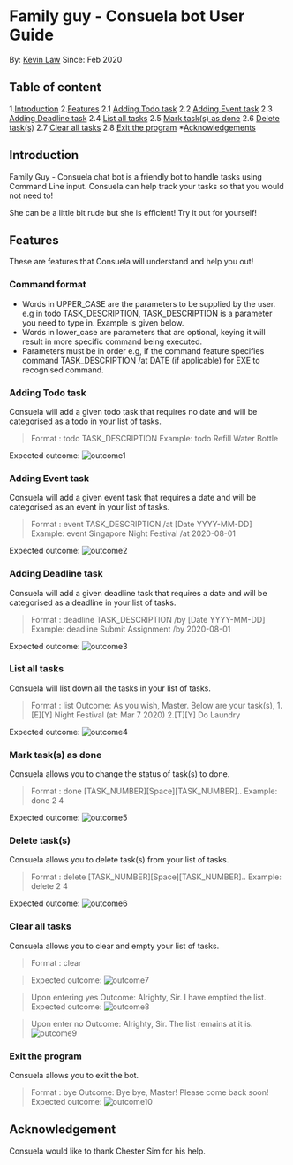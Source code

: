 # Family guy - Consuela bot User Guide
By: [Kevin Law](https://github.com/kevvvinn) Since: Feb 2020

## Table of content
1.[Introduction](#introduction)
2.[Features](#features)
	2.1 [Adding Todo task](#adding-todo-task)
	2.2 [Adding Event task](#adding-event-task)
	2.3 [Adding Deadline task](#adding-deadline-task)
	2.4 [List all tasks](#list-all-tasks)
	2.5 [Mark task(s) as done](mark-task(s)-as-done)
	2.6 [Delete task(s)](delete-task(s))
	2.7 [Clear all tasks](clear-all-tasks)
	2.8 [Exit the program](exit-the-program)
*[Acknowledgements](#acknowledgements)


## Introduction
Family Guy - Consuela chat bot is a friendly bot to handle tasks using Command Line input. Consuela can help track your tasks so that you would not need to!

She can be a little bit rude but she is efficient! Try it out for yourself!

## Features 
These are features that Consuela will understand and help you out!

### Command format 

* Words in UPPER_CASE are the parameters to be supplied by the user. e.g in todo TASK_DESCRIPTION, TASK_DESCRIPTION is a parameter you need to type in. Example is given below.
* Words in lower_case are parameters that are optional, keying it will result in more specific command being executed.
* Parameters must be in order e.g, if the command feature specifies command TASK_DESCRIPTION /at DATE (if applicable) for EXE to recognised command.

### Adding Todo task
Consuela will add a given todo task that requires no date and will be categorised as a todo in your list of tasks.
>Format : todo TASK_DESCRIPTION
>Example: todo Refill Water Bottle

Expected outcome: 
![outcome1](images/outcome1.PNG)

### Adding Event task
Consuela will add a given event task that requires a date and will be categorised as an event in your list of tasks.
>Format : event TASK_DESCRIPTION /at [Date YYYY-MM-DD]
>Example: event Singapore Night Festival /at 2020-08-01

Expected outcome: 
![outcome2](images/outcome2.PNG)

### Adding Deadline task
Consuela will add a given deadline task that requires a date and will be categorised as a deadline in your list of tasks.
>Format : deadline TASK_DESCRIPTION /by [Date YYYY-MM-DD]
>Example: deadline Submit Assignment /by 2020-08-01

Expected outcome: 
![outcome3](images/outcome3.PNG)

### List all tasks
Consuela will list down all the tasks in your list of tasks.
>Format : list
>Outcome:
>As you wish, Master. Below are your task(s),
>1.[E][Y] Night Festival (at: Mar 7 2020)
>2.[T][Y] Do Laundry

Expected outcome: 
![outcome4](images/outcome4.PNG)

### Mark task(s) as done
Consuela allows you to change the status of task(s) to done.
>Format : done [TASK_NUMBER][Space][TASK_NUMBER]..
>Example: done 2 4

Expected outcome: 
![outcome5](images/outcome5.PNG)

### Delete task(s)
Consuela allows you to delete task(s) from your list of tasks.
>Format : delete [TASK_NUMBER][Space][TASK_NUMBER]..
>Example: delete 2 4

Expected outcome: 
![outcome6](images/outcome6.PNG)

### Clear all tasks
Consuela allows you to clear and empty your list of tasks.
>Format : clear

>Expected outcome: 
![outcome7](images/outcome7.PNG)

>Upon entering yes
>Outcome: Alrighty, Sir. I have emptied the list.
>Expected outcome: 
![outcome8](images/outcome8.PNG)

>Upon enter no
>Outcome: Alrighty, Sir. The list remains at it is.
![outcome9](images/outcome9.PNG)

### Exit the program
Consuela allows you to exit the bot.
>Format : bye
>Outcome: Bye bye, Master! Please come back soon!
>Expected outcome: 
![outcome10](images/outcome10.PNG)


## Acknowledgement
Consuela would like to thank Chester Sim for his help.
